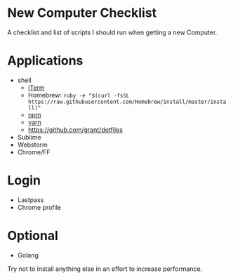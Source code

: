 # New Computer Checklist
A checklist and list of scripts I should run when getting a new Computer.

# Applications
- shell
  - [iTerm](https://www.iterm2.com/)
  - Homebrew: `ruby -e "$(curl -fsSL https://raw.githubusercontent.com/Homebrew/install/master/install)"`
  - [npm](https://nodejs.org/en/)
  - [yarn](https://yarnpkg.com/en/docs/install)
  - https://github.com/grant/dotfiles
- Sublime
- Webstorm
- Chrome/FF
# Login
- Lastpass
- Chrome profile
# Optional
- Golang

Try not to install anything else in an effort to increase performance.
